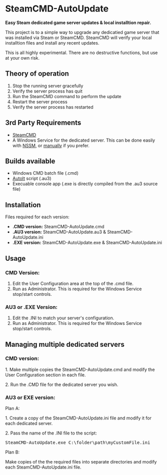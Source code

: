 <html>
  <h1>SteamCMD-AutoUpdate</h1>
  <p><b>Easy Steam dedicated game server updates & local installtion repair.</b></p>
  
  <p>This project is to a simple way to upgrade any dedicatied game server that was installed via Steam or SteamCMD. SteamCMD will verify your local installtion files and install any recent updates.
  <p>This is all highly experimental. There are no destructive functions, but use at your own risk.</p>
  
  <h2>Theory of operation</h2>
  <ol>
    <li>Stop the running server gracefully</li>
    <li>Verify the server process has quit</li>
    <li>Run the SteamCMD command to perform the update</li>
    <li>Restart the server process</li>
    <li>Verify the server process has restarted</li>
  </ol>
  
  <h2>3rd Party Requirements</h2>
  <ul>
    <li><a href="https://developer.valvesoftware.com/wiki/SteamCMD">SteamCMD</a></li>
    <li>A Windows Service for the dedicated server. This can be done easily with <a href="https://nssm.cc/">NSSM</a>, or <a href="https://stackoverflow.com/questions/3582108/create-windows-service-from-executable">manually</a> if you prefer.</li>
  </ul>
  
  <h2>Builds available</h2>
  <ul>
    <li>Windows CMD batch file (.cmd)</li>
    <li><a href="https://www.autoitscript.com/site/">AutoIt</a> script (.au3)</li>
    <li>Execuable console app (.exe is directly compiled from the .au3 source file)</li>
  </ul>
  <h2>Installation</h2>
  <p>Files required for each version:</p>
  <ul>
    <li><b>.CMD version:</b> SteamCMD-AutoUpdate.cmd</li>
    <li><b>.AU3 version:</b> SteamCMD-AutoUpdate.au3 & SteamCMD-AutoUpdate.ini</li>
    <li><b>.EXE version:</b> SteamCMD-AutoUpdate.exe & SteamCMD-AutoUpdate.ini</li>
  </ul>
  <h2>Usage</h2>
  <h3>CMD Version:</h3>
  <ol>
    <li>Edit the User Configuration area at the top of the .cmd file.</li>
    <li>Run as Administrator. This is required for the Windows Service stop/start controls.</li>
  </ol>
  <h3>AU3 or .EXE Version:</h3>
  <ol>
    <li>Edit the .INI to match your server's configuration.</li>
    <li>Run as Administrator. This is required for the Windows Service stop/start controls.</li>
  </ol>
  <h2>Managing multiple dedicated servers</h2>
  <h3>CMD version:</h3>
  <p>1. Make multiple copies the SteamCMD-AutoUpdate.cmd and modify the User Configuration section in each file.</p>
  <p>2. Run the .CMD file for the dedicated server you wish.</p>
  <h3>AU3 or EXE version:</h3>
  <p>Plan A:</p>
  <p>1. Create a copy of the SteamCMD-AutoUpdate.ini file and modify it for each dedicated server.</p>
  <p>2. Pass the name of the .INI file to the script:</p>
  <pre>SteamCMD-AutoUpdate.exe C:\folder\path\myCustomFile.ini</pre>
  <p>Plan B:</p>
  <p>Make copies of the the required files into separate directories and modify each SteamCMD-AutoUpdate.ini file.</p>
</html>
